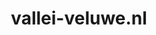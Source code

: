 ---
layout: post
title:  "vallei-veluwe.nl"
internal_url:  "/data/vallei-veluwe.nl.html"
categories: dutchgov
---